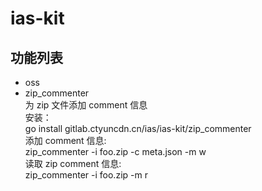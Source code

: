# ias-kit

## 功能列表
- oss
- zip_commenter   
为 zip 文件添加 comment 信息   
安装：   
go install gitlab.ctyuncdn.cn/ias/ias-kit/zip_commenter    
添加 comment 信息:   
zip_commenter -i foo.zip -c meta.json -m w   
读取 zip comment 信息:   
zip_commenter -i foo.zip -m r